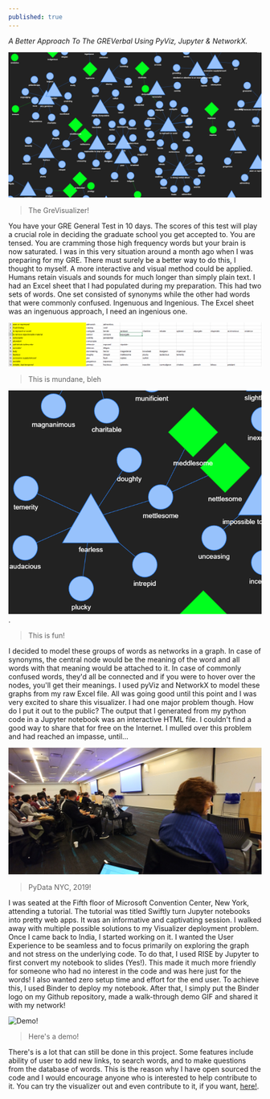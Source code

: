 ```yaml
---
published: true
---
```


*A Better Approach To The GREVerbal Using PyViz, Jupyter & NetworkX.*


![The GreVisualizer](/images/gre_ft.PNG)

>The GreVisualizer!

You have your GRE General Test in 10 days. The scores of this test will play a crucial role in deciding the graduate school you get accepted to. You are tensed. You are cramming those high frequency words but your brain is now saturated. I was in this very situation around a month ago when I was preparing for my GRE.
There must surely be a better way to do this, I thought to myself. A more interactive and visual method could be applied. Humans retain visuals and sounds for much longer than simply plain text. I had an Excel sheet that I had populated during my preparation. This had two sets of words. One set consisted of synonyms while the other had words that were commonly confused. Ingenuous and Ingenious. The Excel sheet was an ingenuous approach, I need an ingenious one.

![This is fun!](/images/excel.PNG)

>This is mundane, bleh



![This is mundane, bleh](/images/fun.PNG).

>This is fun!



I decided to model these groups of words as networks in a graph. In case of synonyms, the central node would be the meaning of the word and all words with that meaning would be attached to it. In case of commonly confused words, they'd all be connected and if you were to hover over the nodes, you'll get their meanings. I used pyViz and NetworkX to model these graphs from my raw Excel file.
All was going good until this point and I was very excited to share this visualizer. I had one major problem though. How do I put it out to the public? The output that I generated from my python code in a Jupyter notebook was an interactive HTML file. I couldn't find a good way to share that for free on the Internet. I mulled over this problem and had reached an impasse, until…

![Pydata](/images/nyc.jpg)

>PyData NYC, 2019!

I was seated at the Fifth floor of Microsoft Convention Center, New York, attending a tutorial. The tutorial was titled Swiftly turn Jupyter notebooks into pretty web apps. It was an informative and captivating session. I walked away with multiple possible solutions to my Visualizer deployment problem.
Once I came back to India, I started working on it. I wanted the User Experience to be seamless and to focus primarily on exploring the graph and not stress on the underlying code. To do that, I used RISE by Jupyter to first convert my notebook to slides (Yes!). This made it much more friendly for someone who had no interest in the code and was here just for the words! I also wanted zero setup time and effort for the end user. To achieve this, I used Binder to deploy my notebook. After that, I simply put the Binder logo on my Github repository, made a walk-through demo GIF and shared it with my network!

![Demo!](https://github.com/arrayslayer/theGREvisualizer/raw/master/demo/demo.gif)

> Here's a demo!

There's is a lot that can still be done in this project. Some features include ability of user to add new links, to search words, and to make questions from the database of words. This is the reason why I have open sourced the code and I would encourage anyone who is interested to help contribute to it. You can try the visualizer out and even contribute to it, if you want, [here!](https://github.com/arrayslayer/theGREvisualizer).
